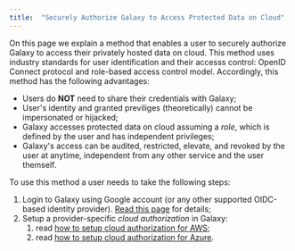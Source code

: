```yaml
---
title:  "Securely Authorize Galaxy to Access Protected Data on Cloud"
---
```


On this page we explain a method that enables a user to securely authorize Galaxy to access their privately 
hosted data on cloud. This method uses industry standards for user identification and their accesss control:
OpenID Connect protocol and role-based access control model. Accordingly, this method has the following 
advantages: 

* Users do **NOT** need to share their credentials with Galaxy;
* User's identity and granted previliges (theoretically) cannot be impersonated or hijacked;
* Galaxy accesses protected data on cloud assuming a *role*, which is defined by the user and has 
independent privileges;
* Galaxy's access can be audited, restricted, elevate, and revoked by the user at anytime, 
independent from any other service and the user themself.


To use this method a user needs to take the following steps: 

1. Login to Galaxy using Google account (or any other supported OIDC-based identity provider). [Read this page](/src/authnz/config/oidc/index.md) for details;
2. Setup a provider-specific _cloud authorization_ in Galaxy:
	1. read [how to setup cloud authorization for AWS](/src/cloud/authnz/aws/index.md);
	1. read [how to setup cloud authorization for Azure](/src/cloud/authnz/azure/index.md).


